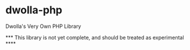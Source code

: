 dwolla-php
==========

Dwolla&#39;s Very Own PHP Library

*** This library is not yet complete, and should be treated as experimental ****